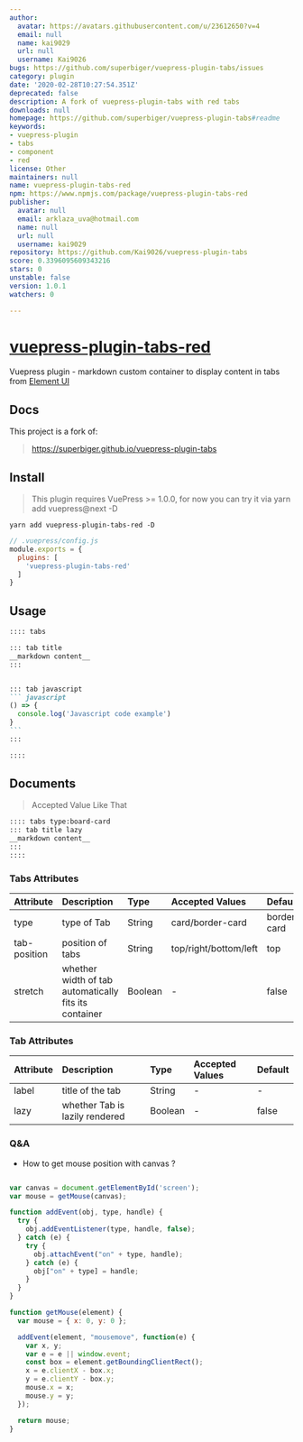```yaml
---
author:
  avatar: https://avatars.githubusercontent.com/u/23612650?v=4
  email: null
  name: kai9029
  url: null
  username: Kai9026
bugs: https://github.com/superbiger/vuepress-plugin-tabs/issues
category: plugin
date: '2020-02-28T10:27:54.351Z'
deprecated: false
description: A fork of vuepress-plugin-tabs with red tabs
downloads: null
homepage: https://github.com/superbiger/vuepress-plugin-tabs#readme
keywords:
- vuepress-plugin
- tabs
- component
- red
license: Other
maintainers: null
name: vuepress-plugin-tabs-red
npm: https://www.npmjs.com/package/vuepress-plugin-tabs-red
publisher:
  avatar: null
  email: arklaza_uva@hotmail.com
  name: null
  url: null
  username: kai9029
repository: https://github.com/Kai9026/vuepress-plugin-tabs
score: 0.3396095609343216
stars: 0
unstable: false
version: 1.0.1
watchers: 0

---
```


# [vuepress-plugin-tabs-red](https://github.com/Kai9026/vuepress-plugin-tabs.git)

Vuepress plugin - markdown custom container to display content in tabs from [Element UI](https://github.com/ElemeFE/element)

## Docs
This project is a fork of: 
> https://superbiger.github.io/vuepress-plugin-tabs

## Install
> This plugin requires VuePress >= 1.0.0, for now you can try it via yarn add vuepress@next -D 

```shell
yarn add vuepress-plugin-tabs-red -D
```

```javascript
// .vuepress/config.js
module.exports = {
  plugins: [
    'vuepress-plugin-tabs-red'
  ]
}
```

## Usage

~~~ md
:::: tabs

::: tab title
__markdown content__
:::


::: tab javascript
``` javascript
() => {
  console.log('Javascript code example')
}
```
:::

::::

~~~

## Documents
> Accepted Value Like That
~~~md
:::: tabs type:board-card
::: tab title lazy
__markdown content__
:::
::::
~~~

### Tabs Attributes
|Attribute|Description|Type|Accepted Values|Default|
|:--|:--|:--|:--|:--|
|type|type of Tab|String|card/border-card|border-card|
|tab-position|position of tabs|String|top/right/bottom/left|top|
|stretch|whether width of tab automatically fits its container|Boolean|-|false|


### Tab Attributes
|Attribute|Description|Type|Accepted Values|Default|
|:--|:--|:--|:--|:--|
|label|title of the tab|String|-|-|
|lazy|whether Tab is lazily rendered|Boolean|-|false|

### Q&A
* How to get mouse position with canvas ?
```javascript

var canvas = document.getElementById('screen');
var mouse = getMouse(canvas);

function addEvent(obj, type, handle) {
  try {
    obj.addEventListener(type, handle, false);
  } catch (e) {
    try {
      obj.attachEvent("on" + type, handle);
    } catch (e) {
      obj["on" + type] = handle;
    }
  }
}

function getMouse(element) {
  var mouse = { x: 0, y: 0 };

  addEvent(element, "mousemove", function(e) {
    var x, y;
    var e = e || window.event;
    const box = element.getBoundingClientRect();
    x = e.clientX - box.x;
    y = e.clientY - box.y;
    mouse.x = x;
    mouse.y = y;
  });

  return mouse;
}
```

